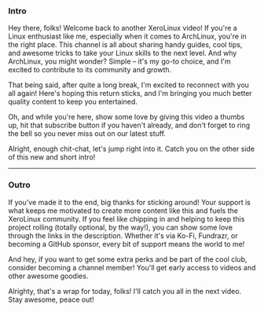 ### Intro

Hey there, folks! Welcome back to another XeroLinux video! If you're a Linux enthusiast like me, especially when it comes to ArchLinux, you're in the right place. This channel is all about sharing handy guides, cool tips, and awesome tricks to take your Linux skills to the next level. And why ArchLinux, you might wonder? Simple – it's my go-to choice, and I'm excited to contribute to its community and growth.

That being said, after quite a long break, I'm excited to reconnect with you all again! Here's hoping this return sticks, and I'm bringing you much better quality content to keep you entertained.

Oh, and while you're here, show some love by giving this video a thumbs up, hit that subscribe button if you haven't already, and don't forget to ring the bell so you never miss out on our latest stuff.

Alright, enough chit-chat, let's jump right into it. Catch you on the other side of this new and short intro!

------------------------------------------------------------------------------------------------------------------

### Outro

If you've made it to the end, big thanks for sticking around! Your support is what keeps me motivated to create more content like this and fuels the XeroLinux community. If you feel like chipping in and helping to keep this project rolling (totally optional, by the way!), you can show some love through the links in the description. Whether it's via Ko-Fi, Fundrazr, or becoming a GitHub sponsor, every bit of support means the world to me!

And hey, if you want to get some extra perks and be part of the cool club, consider becoming a channel member! You'll get early access to videos and other awesome goodies.

Alrighty, that's a wrap for today, folks! I'll catch you all in the next video. Stay awesome, peace out!


